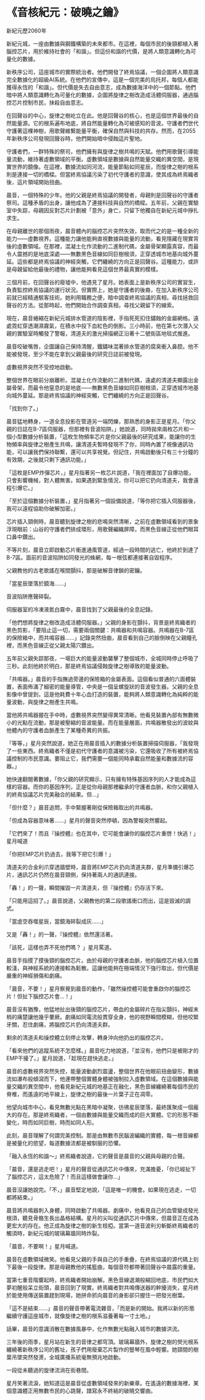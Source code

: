 # 《音核紀元：破曉之鑰》

新紀元歷2060年

新紀元城，一座由數據與鋼鐵構築的未來都市。在這裡，每個市民的後頸都植入著腦控芯片，用於維持社會的「和諧」。但這份和諧的代價，是將人類意識轉化為可量化的數據。

新秩序公司，這座城市的實際統治者。他們開發了終焉協議，一個企圖將人類意識完全數據化的超級AI系統。在他們的宣傳中，這是一個完美的烏托邦，每個人都能獲得永恆的「和諧」。但代價是失去自由意志，成為數據海洋中的一個節點。他們暗中將人類意識轉化為可量化的數據，企圖將旋律之樹改造成活體伺服器，通過腦控芯片控制市民，抹殺自由意志。

在回聲谷的中心，旋律之樹屹立在此。他是回聲谷的核心，也是這個世界最後的自然能量源。它的根系遍布地底，將自然能量轉化為可被感知的音波。守護者們世代守護著這棵神樹，用歌聲維繫能量平衡，確保自然與科技的共存。然而，在2055年新秩序公司發現回聲谷時，他們開始暗中侵蝕這片聖地。

守護者們，一群特殊的祭司，他們擁有與旋律之樹共鳴的天賦。他們用歌聲引導能量流動，維持著虛數領域的平衡。虛數領域是數據與自然能量交織的異空間，是現實世界的鏡像。在這裡，數據流如同河流，能量節點如同星辰，而旋律之樹的根系則是連接一切的橋樑。但當終焉協議污染了初代守護者的意識，使其成為終焉織者後，這片領域開始扭曲。

晨音，一個特殊的少年。他的父親是終焉協議的開發者，母親則是回聲谷的守護者祭司。這種矛盾的出身，讓他成為了連接科技與自然的橋樑。五年前，父親在實驗室中失踪，母親因反對芯片計劃被「意外」身亡，只留下他獨自在新紀元城中掙扎求生。

在母親離世的那個雨夜，晨音體內的腦控芯片突然失效，取而代之的是一種全新的能力——虛數視界。這種能力讓他能夠直視數據與能量的流動，看見隱藏在現實背後的虛數領域。在那裡，混凝土化作流動的二進制代碼，金屬骨架顯露真容，而最令人震撼的是地底深處——無數黑色音線如同巨樹根須，正穿透城市地基向城外蔓延。這些都是終焉協議的神經突觸，它們纏繞的方向正是回聲谷。這種能力，或許是母親留給他最後的禮物，讓他能夠看見這個世界最真實的模樣。

三個月前，在回聲谷的廢墟中，他遇見了星月。她表面上是新秩序公司的實習生，負責監控終焉協議的運行狀況。但實際上，她是守護者的後裔，在加入新秩序公司前就已經精通駭客技術。她利用職務之便，暗中調查終焉協議的真相，尋找拯救回聲谷的方法。從那時起，他們開始合作調查真相，尋找父親留下的線索。

現在，晨音蜷縮在新紀元城排水管道的陰影裡，手指死死扣住鏽蝕的金屬網格。遠處霓虹穿透潮濕霧氣，在積水中投下血紅色的倒影。三小時前，他在第七次潛入父親的實驗室時觸發了警報，清道夫的激光掃描網正沿著十二號街區地毯式推進。

晨音咬破嘴唇，企圖讓自己保持清醒，鐵鏽味混著排水管道的腐臭衝入鼻腔。他不能被發現，至少不能在拿到父親最後的研究日誌前被發現。

虛數視界突然不受控地啟動。

整個世界在眼前分崩離析。混凝土化作流動的二進制代碼，遠處的清道夫顯露出金屬骨架，而最令他窒息的是地底——無數黑色音線如同巨樹根須，正穿透城市地基向城外蔓延。那是終焉協議的神經突觸，它們纏繞的方向正是回聲谷。

「找到你了。」

晨音猛地轉身，一道全息投影在管道另一端閃爍，那熟悉的身影正是星月。「你父親的日誌在B-7區伺服器，但那裡有音波陷阱。」她說道，同時拋來兩枚芯片和一個小型數據分析裝置，「這枚生物頻率芯片是你父親最後的研究成果，能讓你的生物頻率與旋律之樹產生共鳴，讓清道夫暫時發現不了你，同時內置了視像通訊功能，可以讓我們保持聯繫，還可以共享視覺。但記住，共鳴啟動後只有三十分鐘的有效期，之後就只剩下通訊功能。」

「這枚是EMP炸彈芯片，」星月指著另一枚芯片說道，「我在裡面加了自爆功能，只會影響機械，對人體無害。如果遇到緊急情況，你可以把它扔向清道夫，我會遠程引爆它。」

「至於這個數據分析裝置，」星月指著另一個設備說道，「等你把它插入伺服器後，我可以遠程協助你破解加密。」

芯片插入頸側時，晨音聽到旋律之樹的悲鳴突然清晰，之前在虛數領域看到的景象浮現眼前：山谷的守護者們排成環形，用歌聲編織屏障，而黑色音線正從他們眼耳口鼻中鑽出。

不等片刻，晨音立即啟動芯片衝進通風管道，經過一段時間的逃亡，他終於到達了B-7區。面前的音波陷阱如同發光的蛛網，每一根弦都連接著自毀程序。

父親教他的古老歌謠在喉間顫抖，那是破解音律鎖的密鑰。

「當星辰墜落於鏡海......」

音波陷阱應聲碎裂。

伺服器室的冷凍液氮白霧中，晨音找到了父親最後的全息記錄。

「他們想將旋律之樹改造成活體伺服器。」父親的身影在顫抖，背景是終焉織者的黑色剪影，「要阻止這一切，需要兩個關鍵：共鳴器和共鳴容器。共鳴器在B-7區的保險箱中，而共鳴容器......」記錄突然扭曲，晨音看到自己的臉倒映在父親瞳孔裡，而黑色音線正從父親太陽穴鑽出。

五年前父親失踪那夜，一場巨大的能量波動襲擊了整個城市，全城同時停止呼吸了三秒。此刻他終於明白，那是終焉協議侵蝕旋律之樹導致的能量波動。

「共鳴器。」晨音的手指撫過旁邊的保險箱的金屬表面。這個看似普通的六面體裝置，表面佈滿了細密的能量導管，中央是一個呈螺旋狀的音波發生器。父親的全息影像中曾提到，這是他耗費十年心血打造的裝置，能夠將人類意識轉化為純粹的能量波動，與旋律之樹產生共鳴。

當他將共鳴器握在手中時，虛數視界突然變得異常清晰。他看見裝置內部有無數微小的光點在流動，那是被壓縮的音波能量。而在能量層面，共鳴器散發出的波紋與他體內的守護者血脈產生了某種奇異的共振。

「等等，」星月突然說道，她正在用晨音插入的數據分析裝置掃描伺服器，「我發現了一些東西。終焉織者不僅是初代守護者的意識被污染，它還吸收了所有被終焉協議控制的市民意識。要阻止它，我們需要一個能同時承載自然能量和數據流的容器。」

她快速翻閱著數據，「你父親的研究顯示，只有擁有特殊基因序列的人才能成為這樣的容器。而你的基因序列，正是從你母親那裡繼承的守護者血脈，和你父親植入的終焉協議芯片完美融合的結果。但...」

「但什麼？」晨音追問，手中緊握著剛從保險箱取出的共鳴器。

「但成為容器意味著......」星月的聲音突然停頓，因為警報突然響起。

「它們來了！而且『操控體』也在其中，它可能會讓你的腦控芯片重啓！快逃！」星月喊道

「你把EMP芯片扔過去，我等下把它引爆！」

清道夫的合金利爪穿透牆壁時，晨音將EMP芯片扔向清道夫群，星月準備引爆芯片，通訊芯片仍然在晨音頸側，保持著兩人的通訊連接。

「轟！」的一聲，瞬間摧毀一片清道夫，但『操控體』仍存活下來。

「只能用這招了。」晨音說道，父親教他的第二段歌謠衝口而出，這是毀滅的調式。

「當虛空吞噬星辰，當鏡海碎裂成灰......」

又是「轟！」的一聲，『操控體』依然還活著。

「該死，這樣也弄不死他們嗎？ 」星月罵道。

晨音手指摸了摸後頸的腦控芯片。由於母親的守護者血脈，他的腦控芯片植入位置較淺，與神經系統的連接較為鬆散。這讓他能夠在極端情況下強行取出，但代價是嚴重的神經損傷和劇痛。

「晨音，不要！」星月察覺到晨音的動作，「雖然操控體可能會重啟你的腦控芯片！但扯下腦控芯片會...！」

晨音沒有猶豫，他猛地扯出後頸的腦控芯片，帶血的金屬碎片在指尖顫抖，神經末梢的痛楚讓他幾乎暈厥。劇痛如同電流般貫穿全身，他的視野瞬間模糊，但他咬緊牙關，忍住劇痛，將腦控芯片扔向清道夫群。

剩余的清道夫和操控體立刻停止攻擊，轉身沖向他扔出的腦控芯片。

「看來他們的追蹤系統不怎麼樣。」晨音吃力地說道，「並沒有，他們只是被剛才的EMP干擾了。」星月說道，「趁現在趕快逃走。」

晨音的虛數視界突然失控，能量波動劇烈震盪，整個世界在他眼前扭曲變形，數據流如瀑布般傾瀉而下，他連帶整個實體身體被強制拉入虛數領域。在這個數據與能量交織的異空間中，他看見新紀元城的地基正在融化，黑色音線纏繞著每個市民的脊椎，而遙遠的地平線上，旋律之樹的最後一片葉子正在凋零。

他望向城市中心，看見無數光點在黑暗中凝聚，彷彿星辰墜落，最終匯聚成一個龐大的存在。那是終焉織者，一個由數據與能量交織而成的巨大實體。它的形態不斷變化，時而如同巨樹，時而如同人形。

此刻，晨音理解了何謂完美控制。那是由無數市民腦波編織的實體，每一根音線都是被量化的慾望，每道數據流都是被馴服的恐懼。

「融入永恆的和諧～」終焉織者說道，它的聲音是晨音的父親與母親的合聲。

「晨音，還是逃走吧！」星月的聲音從通訊芯片中傳來，充滿擔憂，「你已經扯下了腦控芯片，這太危險了！而且這樣做會讓你...」

晨音沒讓她說完。「不，」晨音堅定地說，「這是唯一的機會。如果現在逃走，一切都將結束。」

晨音將共鳴器刺入身體，同時啟動了共鳴器。劇痛中，他看見自己的血管變成發光根須，聽見骨骼生長出晶格結構。星月的尖叫從通訊芯片中傳來，但晨音正在成為更宏大的存在。他正成為旋律之樹的新生枝椏。當第一道音波利刃斬斷終焉織者的觸須時，新紀元城的玻璃幕牆同時炸裂。

「晨音，不要啊！」星月喊道。

晨音在虛數領域微笑。他看見父親的手與自己的手重疊，在終焉協議的源代碼上刻下最後一段旋律。那是母親教他的搖籃曲，每個音符都帶著回聲谷中晨露的重量。

當第七重音階響起時，終焉織者開始崩解。黑色音線退潮般縮回地底，市民們如大夢初醒般呆立街頭，晨音回到了現實。終焉織者對共鳴傳送器的幹擾消失，星月終於能使用傳送裝置趕到現場，她拼命抓向晨音的身影卻只握住一把發光樹葉。

「這不是結束......」晨音的聲音帶著電流雜音，「而是新的開始。我將以新的形態繼續守護這座城市，就像旋律之樹的根系滋養著每一寸土地。」

話畢，晨音的意識消散在數據風暴中，化作無數光點融入城市的數據洪流。

三年後的雨季，星月站在新生的音律之都穹頂。玻璃幕牆外，旋律之樹的熒光根系纏繞著新秩序公司的舊址，孩子們用廢棄芯片製作的豎琴在風中輕響。她頸間的樹葉吊墜突然發燙，全城廣播系統毫無預兆地啟動。

一段從未聽過的旋律流淌在街巷間。

星月笑著流淚，她知道這是晨音從虛數領域發來的新樂章。在遙遠的數據海裡，某個意識體正用無數市民的心跳聲，譜寫永不終結的破曉交響曲。

